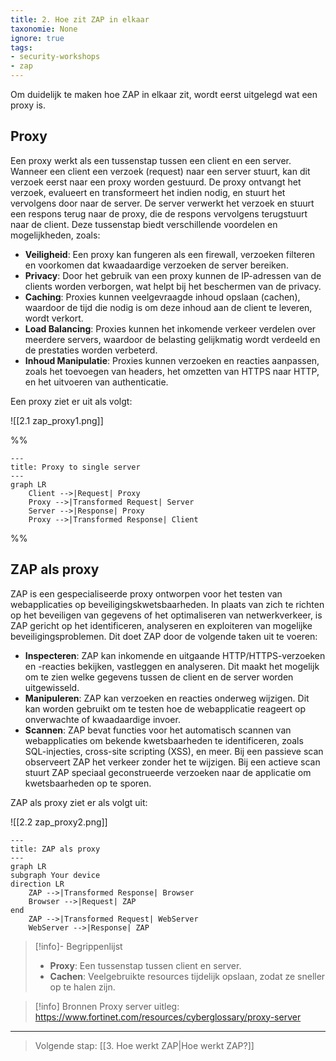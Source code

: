 ```yaml
---
title: 2. Hoe zit ZAP in elkaar
taxonomie: None
ignore: true
tags: 
- security-workshops
- zap
---
```


Om duidelijk te maken hoe ZAP in elkaar zit, wordt eerst uitgelegd wat een proxy is.
## Proxy
Een proxy werkt als een tussenstap tussen een client en een server. Wanneer een client een verzoek (request) naar een server stuurt, kan dit verzoek eerst naar een proxy worden gestuurd. De proxy ontvangt het verzoek, evalueert en transformeert het indien nodig, en stuurt het vervolgens door naar de server. De server verwerkt het verzoek en stuurt een respons terug naar de proxy, die de respons vervolgens terugstuurt naar de client. Deze tussenstap biedt verschillende voordelen en mogelijkheden, zoals:

- **Veiligheid**: Een proxy kan fungeren als een firewall, verzoeken filteren en voorkomen dat kwaadaardige verzoeken de server bereiken.
- **Privacy**: Door het gebruik van een proxy kunnen de IP-adressen van de clients worden verborgen, wat helpt bij het beschermen van de privacy.
- **Caching**: Proxies kunnen veelgevraagde inhoud opslaan (cachen), waardoor de tijd die nodig is om deze inhoud aan de client te leveren, wordt verkort.
- **Load Balancing**: Proxies kunnen het inkomende verkeer verdelen over meerdere servers, waardoor de belasting gelijkmatig wordt verdeeld en de prestaties worden verbeterd.
- **Inhoud Manipulatie**: Proxies kunnen verzoeken en reacties aanpassen, zoals het toevoegen van headers, het omzetten van HTTPS naar HTTP, en het uitvoeren van authenticatie.

Een proxy ziet er uit als volgt:

![[2.1 zap_proxy1.png]]

%%
``` mermaid
---
title: Proxy to single server
---
graph LR
    Client -->|Request| Proxy
    Proxy -->|Transformed Request| Server
    Server -->|Response| Proxy
    Proxy -->|Transformed Response| Client
```
%%

## ZAP als proxy
ZAP is een gespecialiseerde proxy ontworpen voor het testen van webapplicaties op beveiligingskwetsbaarheden. In plaats van zich te richten op het beveiligen van gegevens of het optimaliseren van netwerkverkeer, is ZAP gericht op het identificeren, analyseren en exploiteren van mogelijke beveiligingsproblemen. Dit doet ZAP door de volgende taken uit te voeren:

- **Inspecteren**: ZAP kan inkomende en uitgaande HTTP/HTTPS-verzoeken en -reacties bekijken, vastleggen en analyseren. Dit maakt het mogelijk om te zien welke gegevens tussen de client en de server worden uitgewisseld.
- **Manipuleren**: ZAP kan verzoeken en reacties onderweg wijzigen. Dit kan worden gebruikt om te testen hoe de webapplicatie reageert op onverwachte of kwaadaardige invoer.
- **Scannen**: ZAP bevat functies voor het automatisch scannen van webapplicaties om bekende kwetsbaarheden te identificeren, zoals SQL-injecties, cross-site scripting (XSS), en meer. Bij een passieve scan observeert ZAP het verkeer zonder het te wijzigen. Bij een actieve scan stuurt ZAP speciaal geconstrueerde verzoeken naar de applicatie om kwetsbaarheden op te sporen.

ZAP als proxy ziet er als volgt uit:

![[2.2 zap_proxy2.png]]

``` mermaid
---
title: ZAP als proxy
---
graph LR
subgraph Your device 
direction LR
    ZAP -->|Transformed Response| Browser
    Browser -->|Request| ZAP
end
    ZAP -->|Transformed Request| WebServer
    WebServer -->|Response| ZAP
```

> [!info]- Begrippenlijst
>- **Proxy**: Een tussenstap tussen client en server.
>- **Cachen**: Veelgebruikte resources tijdelijk opslaan, zodat ze sneller op te halen zijn.

> [!info] Bronnen
> Proxy server uitleg: https://www.fortinet.com/resources/cyberglossary/proxy-server
 
---
> Volgende stap: [[3. Hoe werkt ZAP|Hoe werkt ZAP?]]